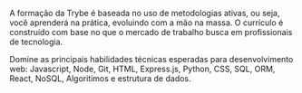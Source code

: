 A formação da Trybe é baseada no uso de metodologias ativas, ou seja, você aprenderá na prática, evoluindo com a mão na massa.
O currículo é construído com base no que o mercado de trabalho busca em profissionais de tecnologia.

Domine as principais habilidades técnicas esperadas
para desenvolvimento web: Javascript, Node, Git, HTML, Express.js, Python, CSS, SQL, ORM, React, NoSQL, Algoritimos e estrutura de dados.
